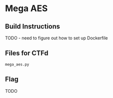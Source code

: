 # Mega AES

## Build Instructions
TODO - need to figure out how to set up Dockerfile

## Files for CTFd
`mega_aes.py`

## Flag
TODO
